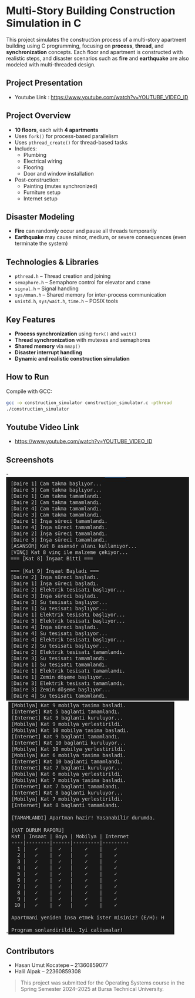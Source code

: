 # Multi-Story Building Construction Simulation in C

This project simulates the construction process of a multi-story apartment building using C programming, focusing on **process**, **thread**, and **synchronization** concepts. Each floor and apartment is constructed with realistic steps, and disaster scenarios such as **fire** and **earthquake** are also modeled with multi-threaded design.

## Project Presentation
- Youtube Link : https://www.youtube.com/watch?v=YOUTUBE_VIDEO_ID

## Project Overview

- **10 floors**, each with **4 apartments**
- Uses `fork()` for process-based parallelism
- Uses `pthread_create()` for thread-based tasks
- Includes:
  - Plumbing
  - Electrical wiring
  - Flooring
  - Door and window installation
- Post-construction:
  - Painting (mutex synchronized)
  - Furniture setup
  - Internet setup

## Disaster Modeling

- **Fire** can randomly occur and pause all threads temporarily
- **Earthquake** may cause minor, medium, or severe consequences (even terminate the system)

## Technologies & Libraries

- `pthread.h` – Thread creation and joining
- `semaphore.h` – Semaphore control for elevator and crane
- `signal.h` – Signal handling
- `sys/mman.h` – Shared memory for inter-process communication
- `unistd.h`, `sys/wait.h`, `time.h` – POSIX tools

## Key Features

- **Process synchronization** using `fork()` and `wait()`
- **Thread synchronization** with mutexes and semaphores
- **Shared memory** via `mmap()`
- **Disaster interrupt handling**
- **Dynamic and realistic construction simulation**

## How to Run

Compile with GCC:
```bash
gcc -o construction_simulator construction_simulator.c -pthread
./construction_simulator
```

## Youtube Video Link
- https://www.youtube.com/watch?v=YOUTUBE_VIDEO_ID

## Screenshots

-![Output Sample 1](screenshots/output1.jpg)
-![Output Sample 2](screenshots/output2.jpg)

## ‍Contributors

- Hasan Umut Kocatepe – 21360859077 
- Halil Alpak – 22360859308

> This project was submitted for the Operating Systems course in the Spring Semester 2024–2025 at Bursa Technical University.
